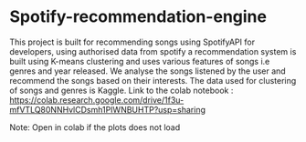 # Spotify-recommendation-engine

This project is built for recommending songs using SpotifyAPI for developers, using authorised data from spotify a recommendation system is built using K-means clustering and uses various features of songs i.e genres and year released. We analyse the songs listened by the user and recommend the songs based on their interests.
The data used for clustering of songs and genres is Kaggle.
Link to the colab notebook : https://colab.research.google.com/drive/1f3u-mfVTLQ80NNHvlCDsmh1PIWNBUHTP?usp=sharing


Note: Open in colab if the plots does not load
